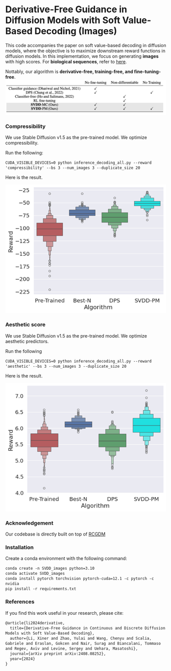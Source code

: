 
# Derivative-Free Guidance in Diffusion Models with Soft Value-Based Decoding (Images)

This code accompanies the paper on soft value-based decoding in diffusion models, where the objective is to maximize downstream reward functions in diffusion models. In this implementation, we focus on generating **images** with high scores. For **biological sequences**, refer to [here](https://github.com/masa-ue/SVDD). 

Nottably, our algorithm is **derivative-free, training-free, and fine-tuning-free**. 
![image](./media/summary_algorithm.png)


### Compressibility 

We use Stable Diffusion v1.5 as the pre-trained model. We optimize compressibility.  

Run the following: 

```
CUDA_VISIBLE_DEVICES=0 python inference_decoding_all.py --reward 'compressibility' --bs 3 --num_images 3 --duplicate_size 20 
```

Here is the result. 

![image](./media/Images_compress.png)

### Aesthetic score  

We use Stable Diffusion v1.5 as the pre-trained model. We optimize aesthetic predictors.  

Run the following 

```
CUDA_VISIBLE_DEVICES=0 python inference_decoding_all.py --reward 'aesthetic' --bs 3 --num_images 3 --duplicate_size 20 
```
Here is the result. 

![image](./media/Images_asthetic.png)


### Acknowledgement 

Our codebase is directly built on top of [RCGDM](https://github.com/Kaffaljidhmah2/RCGDM)  


### Installation

Create a conda environment with the following command:
```
conda create -n SVDD_images python=3.10
conda activate SVDD_images
conda install pytorch torchvision pytorch-cuda=12.1 -c pytorch -c nvidia
pip install -r requirements.txt
```

### References 

If you find this work useful in your research, please cite:

```
@article{li2024derivative,
  title={Derivative-Free Guidance in Continuous and Discrete Diffusion Models with Soft Value-Based Decoding},
  author={Li, Xiner and Zhao, Yulai and Wang, Chenyu and Scalia, Gabriele and Eraslan, Gokcen and Nair, Surag and Biancalani, Tommaso and Regev, Aviv and Levine, Sergey and Uehara, Masatoshi},
  journal={arXiv preprint arXiv:2408.08252},
  year={2024}
}
```